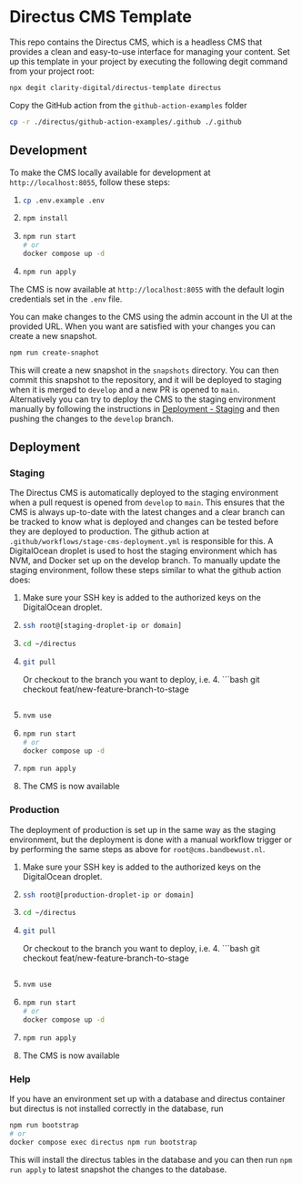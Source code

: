 # Directus CMS Template

[//]: # (Uncomment following lines when setting up in project. Make sure you edit the front matter at the bottom of this README)
[//]: # ([![Deploy Production CMS]][DeployProd]  )
[//]: # (![deploy_screenshot.png]&#40;deploy_screenshot.png&#41;)

This repo contains the Directus CMS, which is a headless CMS that provides a clean and easy-to-use interface for
managing your content.
Set up this template in your project by executing the following degit command from your project root:
```bash
npx degit clarity-digital/directus-template directus
```
Copy the GitHub action from the `github-action-examples` folder
```bash
cp -r ./directus/github-action-examples/.github ./.github
```

## Development

To make the CMS locally available for development at `http://localhost:8055`, follow these steps:

1. ```bash
   cp .env.example .env
   ```
2. ```bash
   npm install
   ```
3. ```bash
   npm run start
   # or
   docker compose up -d
   ```
4. ```bash
   npm run apply
   ```
   
The CMS is now available at `http://localhost:8055` with the default login credentials set in the `.env` file.

You can make changes to the CMS using the admin account in the UI at the provided URL.
When you want are satisfied with your changes you can create a new snapshot.
```bash
npm run create-snaphot
```
This will create a new snapshot in the `snapshots` directory.
You can then commit this snapshot to the repository, and it will be deployed to staging when it is merged to `develop` and a new PR is opened to `main`.  
Alternatively you can try to deploy the CMS to the staging environment manually by following the instructions in [Deployment - Staging](#staging) and then pushing the changes to the `develop` branch.

## Deployment

### Staging

The Directus CMS is automatically deployed to the staging environment when a pull request is opened from `develop`
to `main`.
This ensures that the CMS is always up-to-date with the latest changes and a clear branch can be tracked to know what is
deployed and changes can be tested before they are deployed to production.
The github action at `.github/workflows/stage-cms-deployment.yml` is responsible for this.
A DigitalOcean droplet is used to host the staging environment which has NVM, and Docker set up on the develop branch.
To manually update the staging environment, follow these steps similar to what the github action does:
1. Make sure your SSH key is added to the authorized keys on the DigitalOcean droplet.
2. ```bash
   ssh root@[staging-droplet-ip or domain]
   ```
3. ```bash
   cd ~/directus
   ```
4. ```bash
   git pull
   ```
   Or checkout to the branch you want to deploy, i.e.
   4. ```bash
      git checkout feat/new-feature-branch-to-stage 
      ```
5. ```bash
   nvm use
   ```
6. ```bash
   npm run start
   # or
   docker compose up -d
   ```
7. ```bash
   npm run apply
   ```
8. The CMS is now available

### Production
The deployment of production is set up in the same way as the staging environment, but the deployment is done with a manual workflow trigger or by performing the same steps as above for `root@cms.bandbewust.nl`.
1. Make sure your SSH key is added to the authorized keys on the DigitalOcean droplet.
2. ```bash
   ssh root@[production-droplet-ip or domain]
   ```
3. ```bash
   cd ~/directus
   ```
4. ```bash
   git pull
   ```
   Or checkout to the branch you want to deploy, i.e.
   4. ```bash
      git checkout feat/new-feature-branch-to-stage 
      ```
5. ```bash
   nvm use
   ```
6. ```bash
   npm run start
   # or
   docker compose up -d
   ```
7. ```bash
   npm run apply
   ```
8. The CMS is now available

### Help
If you have an environment set up with a database and directus container but directus is not installed correctly in the database, run
```bash
npm run bootstrap
# or
docker compose exec directus npm run bootstrap
```
This will install the directus tables in the database and you can then run `npm run apply` to latest snapshot the changes to the database.

<!----------------------------------------------------------------------------->
[DeployProd]: https://github.com/clarity-digital/[Update-with-correct-repo-name]/actions/workflows/production-cms-deployment.yml 'Create new action from workflow to deploy changes from CMS to Production'
<!---------------------------------[ Buttons ]--------------------------------->
[Deploy Production CMS]: https://img.shields.io/badge/Click_to_deploy-Production_CMS-blue
